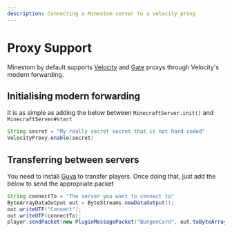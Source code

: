 ```yaml
---
description: Connecting a Minestom server to a velocity proxy
---
```


# Proxy Support

Minestom by default supports [Velocity](https://papermc.io/software/velocity) and [Gate](https://gate.minekube.com/) proxys through Velocity's modern forwarding.

## Initialising modern forwarding

It is as simple as adding the below between `MinecraftServer.init()` and `MinecraftServer#start`

```java
String secret = "My really secret secret that is not hard coded"
VelocityProxy.enable(secret)
```

## Transferring between servers

You need to install [Guva](https://github.com/google/guava) to transfer players. Once doing that, just add the below to send the appropriate packet

```java
String connectTo = "The server you want to connect to"
ByteArrayDataOutput out = ByteStreams.newDataOutput();
out.writeUTF("Connect");
out.writeUTF(connectTo);
player.sendPacket(new PluginMessagePacket("BungeeCord", out.toByteArray()));
```
